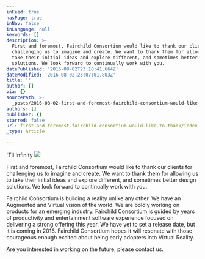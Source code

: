 ```yaml
---
inFeed: true
hasPage: true
inNav: false
inLanguage: null
keywords: []
description: >-
  First and foremost, Fairchild Consortium would like to thank our clients for
  challenging us to imagine and create. We want to thank them for allowing us to
  take their initial ideas and explore different, and sometimes better design
  solutions. We look forward to continually work with you.
datePublished: '2016-08-02T23:10:41.664Z'
dateModified: '2016-08-02T23:07:01.803Z'
title: ''
author: []
via: {}
sourcePath: >-
  _posts/2016-08-02-first-and-foremost-fairchild-consortium-would-like-to-thank.md
authors: []
publisher: {}
starred: false
url: first-and-foremost-fairchild-consortium-would-like-to-thank/index.html
_type: Article

---
```

'Til Infinity
![](https://the-grid-user-content.s3-us-west-2.amazonaws.com/c87e3067-b10e-407c-9826-6a9ba227daf9.png)

First and foremost, Fairchild Consortium would like to thank our clients for challenging us to imagine and create. We want to thank them for allowing us to take their initial ideas and explore different, and sometimes better design solutions. We look forward to continually work with you.

Fairchild Consortium is building a reality unlike any other. We have an Augmented and Virtual vision of the world. We are boldly working on products for an emerging industry. Fairchild Consortium is guided by years of productivity and entertainment software experience focused on delivering a strong offering this year. We have yet to set a release date, but it is coming in 2016\. Fairchild Consortium hopes it will resonate with those courageous enough excited about being early adopters into Virtual Reality.

Are you interested in working on the future, please contact us.